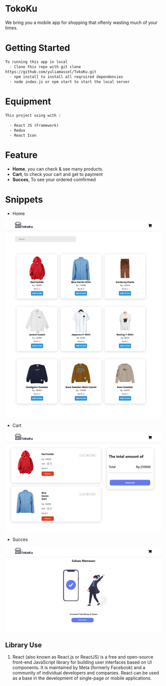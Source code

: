 # TokoKu

We bring you a mobile app for shopping that oftenly wasting much of your times.

# Getting Started
    To running this app in local
      - Clone this repo with git clone https://github.com/yuliamassel/TokoKu.git
      - npm install to install all reqruired dependencies
      - node index.js or npm start to start the local server

  

# Equipment
    This project using with :

      - React JS (Framework)
      - Redux
      - React Icon


# Feature
- **Home**, you can check & see many products.
- **Cart**, to check your cart and get to payment
- **Succes**, To see your ordered comfirmed


# Snippets

- Home

![Home](/public/HomePage.png)
  
- Cart

![Cart](/public//CartPage.png)

- Succes

![Succes](/public//SuccesPage.png)



## Library Use

1. React (also known as React.js or ReactJS) is a free and open-source front-end JavaScript library for building user interfaces based on UI components. It is maintained by Meta (formerly Facebook) and a community of individual developers and companies. React can be used as a base in the development of single-page or mobile applications.
